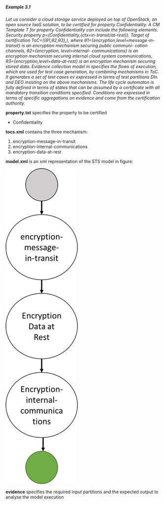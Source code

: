 ##### Example 3.1



_Let us consider a cloud storage service deployed on top of OpenStack, an open source IaaS solution, to be certified for property Confidentiality. A CM Template T for property Confidentiality can include the following elements. Security property p=(Confidentiality,{ctx=in-transit/at-rest}). Target of certification ToC=({θ1,θ2,θ3},<service>), where θ1={encryption,level=message-in-transit} is an encryption mechanism securing public communi- cation channels, θ2={encryption, level=internal- communications} is an encryption mechanism securing internal cloud system communications, θ3={encryption,level=data-at-rest} is an encryption mechanism securing stored data. Evidence collection model m specifies the flows of execution, which are used for test case generation, by combining mechanisms in ToC. It generates a set of test cases ev expressed in terms of test partitions DIn and DEO insisting on the above mechanisms. The life cycle automaton is fully defined in terms of states that can be assumed by a certificate with all mandatory transition conditions specified. Conditions are expressed in terms of specific aggregations on evidence and come from the certification authority._

**property.txt** specifies the property to be certified

* Confidentiality

**tocs.xml** contains the three mechanism:

1. encryption-message-in-transit
2. encryption-internal-communications
3. encryption-data-at-rest

**model.xml** is an xml representation of the STS model in figure:

![model](https://raw.githubusercontent.com/SESARLab/tsc-matching/master/example/example3_1/model.png)


**evidence** specifies the required input partitions and the expected output to analyse the model execution


